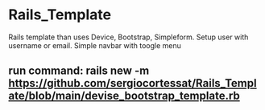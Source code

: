 # Rails_Template
Rails template than uses Device, Bootstrap, Simpleform. Setup user with username or email. Simple navbar with toogle menu

## run command: rails new -m https://github.com/sergiocortessat/Rails_Template/blob/main/devise_bootstrap_template.rb

